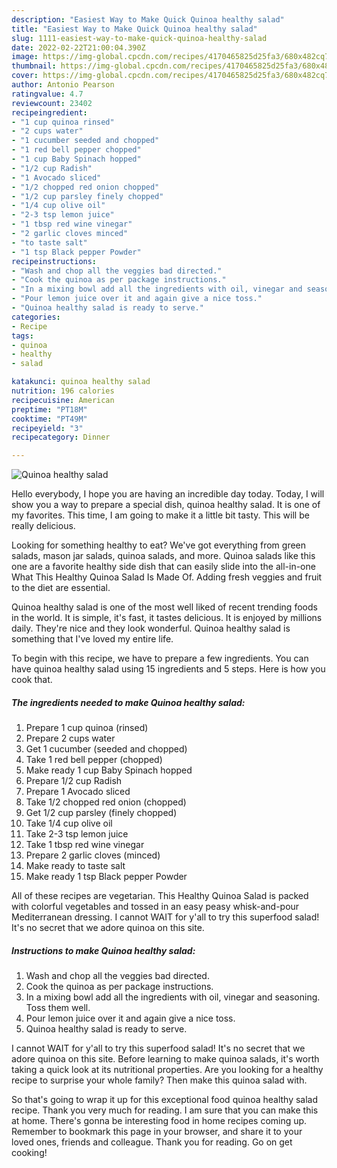 ```yaml
---
description: "Easiest Way to Make Quick Quinoa healthy salad"
title: "Easiest Way to Make Quick Quinoa healthy salad"
slug: 1111-easiest-way-to-make-quick-quinoa-healthy-salad
date: 2022-02-22T21:00:04.390Z
image: https://img-global.cpcdn.com/recipes/4170465825d25fa3/680x482cq70/quinoa-healthy-salad-recipe-main-photo.jpg
thumbnail: https://img-global.cpcdn.com/recipes/4170465825d25fa3/680x482cq70/quinoa-healthy-salad-recipe-main-photo.jpg
cover: https://img-global.cpcdn.com/recipes/4170465825d25fa3/680x482cq70/quinoa-healthy-salad-recipe-main-photo.jpg
author: Antonio Pearson
ratingvalue: 4.7
reviewcount: 23402
recipeingredient:
- "1 cup quinoa rinsed"
- "2 cups water"
- "1 cucumber seeded and chopped"
- "1 red bell pepper chopped"
- "1 cup Baby Spinach hopped"
- "1/2 cup Radish"
- "1 Avocado sliced"
- "1/2 chopped red onion chopped"
- "1/2 cup parsley finely chopped"
- "1/4 cup olive oil"
- "2-3 tsp lemon juice"
- "1 tbsp red wine vinegar"
- "2 garlic cloves minced"
- "to taste salt"
- "1 tsp Black pepper Powder"
recipeinstructions:
- "Wash and chop all the veggies bad directed."
- "Cook the quinoa as per package instructions."
- "In a mixing bowl add all the ingredients with oil, vinegar and seasoning. Toss them well."
- "Pour lemon juice over it and again give a nice toss."
- "Quinoa healthy salad is ready to serve."
categories:
- Recipe
tags:
- quinoa
- healthy
- salad

katakunci: quinoa healthy salad 
nutrition: 196 calories
recipecuisine: American
preptime: "PT18M"
cooktime: "PT49M"
recipeyield: "3"
recipecategory: Dinner

---
```



![Quinoa healthy salad](https://img-global.cpcdn.com/recipes/4170465825d25fa3/680x482cq70/quinoa-healthy-salad-recipe-main-photo.jpg)

Hello everybody, I hope you are having an incredible day today. Today, I will show you a way to prepare a special dish, quinoa healthy salad. It is one of my favorites. This time, I am going to make it a little bit tasty. This will be really delicious.

Looking for something healthy to eat? We&#39;ve got everything from green salads, mason jar salads, quinoa salads, and more. Quinoa salads like this one are a favorite healthy side dish that can easily slide into the all-in-one What This Healthy Quinoa Salad Is Made Of. Adding fresh veggies and fruit to the diet are essential.

Quinoa healthy salad is one of the most well liked of recent trending foods in the world. It is simple, it's fast, it tastes delicious. It is enjoyed by millions daily. They're nice and they look wonderful. Quinoa healthy salad is something that I've loved my entire life.


To begin with this recipe, we have to prepare a few ingredients. You can have quinoa healthy salad using 15 ingredients and 5 steps. Here is how you cook that.

<!--inarticleads1-->

##### The ingredients needed to make Quinoa healthy salad:

1. Prepare 1 cup quinoa (rinsed)
1. Prepare 2 cups water
1. Get 1 cucumber (seeded and chopped)
1. Take 1 red bell pepper (chopped)
1. Make ready 1 cup Baby Spinach hopped
1. Prepare 1/2 cup Radish
1. Prepare 1 Avocado sliced
1. Take 1/2 chopped red onion (chopped)
1. Get 1/2 cup parsley (finely chopped)
1. Take 1/4 cup olive oil
1. Take 2-3 tsp lemon juice
1. Take 1 tbsp red wine vinegar
1. Prepare 2 garlic cloves (minced)
1. Make ready to taste salt
1. Make ready 1 tsp Black pepper Powder


All of these recipes are vegetarian. This Healthy Quinoa Salad is packed with colorful vegetables and tossed in an easy peasy whisk-and-pour Mediterranean dressing. I cannot WAIT for y&#39;all to try this superfood salad! It&#39;s no secret that we adore quinoa on this site. 

<!--inarticleads2-->

##### Instructions to make Quinoa healthy salad:

1. Wash and chop all the veggies bad directed.
1. Cook the quinoa as per package instructions.
1. In a mixing bowl add all the ingredients with oil, vinegar and seasoning. Toss them well.
1. Pour lemon juice over it and again give a nice toss.
1. Quinoa healthy salad is ready to serve.


I cannot WAIT for y&#39;all to try this superfood salad! It&#39;s no secret that we adore quinoa on this site. Before learning to make quinoa salads, it&#39;s worth taking a quick look at its nutritional properties. Are you looking for a healthy recipe to surprise your whole family? Then make this quinoa salad with. 

So that's going to wrap it up for this exceptional food quinoa healthy salad recipe. Thank you very much for reading. I am sure that you can make this at home. There's gonna be interesting food in home recipes coming up. Remember to bookmark this page in your browser, and share it to your loved ones, friends and colleague. Thank you for reading. Go on get cooking!
